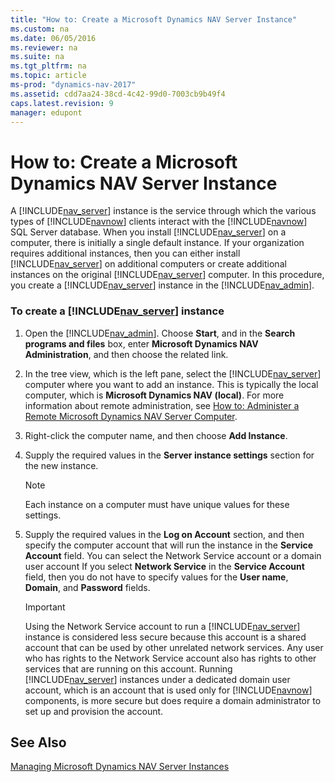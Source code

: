 ```yaml
---
title: "How to: Create a Microsoft Dynamics NAV Server Instance"
ms.custom: na
ms.date: 06/05/2016
ms.reviewer: na
ms.suite: na
ms.tgt_pltfrm: na
ms.topic: article
ms-prod: "dynamics-nav-2017"
ms.assetid: cdd7aa24-38cd-4c42-99d0-7003cb9b49f4
caps.latest.revision: 9
manager: edupont
---
```

# How to: Create a Microsoft Dynamics NAV Server Instance
A [!INCLUDE[nav_server](includes/nav_server_md.md)] instance is the service through which the various types of [!INCLUDE[navnow](includes/navnow_md.md)] clients interact with the [!INCLUDE[navnow](includes/navnow_md.md)] SQL Server database. When you install [!INCLUDE[nav_server](includes/nav_server_md.md)] on a computer, there is initially a single default instance. If your organization requires additional instances, then you can either install [!INCLUDE[nav_server](includes/nav_server_md.md)] on additional computers or create additional instances on the original [!INCLUDE[nav_server](includes/nav_server_md.md)] computer. In this procedure, you create a [!INCLUDE[nav_server](includes/nav_server_md.md)] instance in the [!INCLUDE[nav_admin](includes/nav_admin_md.md)].  
  
### To create a [!INCLUDE[nav_server](includes/nav_server_md.md)] instance  
  
1.  Open the [!INCLUDE[nav_admin](includes/nav_admin_md.md)]. Choose **Start**, and in the **Search programs and files** box, enter **Microsoft Dynamics NAV Administration**, and then choose the related link.  
  
2.  In the tree view, which is the left pane, select the [!INCLUDE[nav_server](includes/nav_server_md.md)] computer where you want to add an instance. This is typically the local computer, which is **Microsoft Dynamics NAV \(local\)**. For more information about remote administration, see [How to: Administer a Remote Microsoft Dynamics NAV Server Computer](How%20to:%20Administer%20a%20Remote%20Microsoft%20Dynamics%20NAV%20Server%20Computer.md).  
  
3.  Right\-click the computer name, and then choose **Add Instance**.  
  
4.  Supply the required values in the **Server instance settings** section for the new instance.  
  
    > [!NOTE]  
    >  Each instance on a computer must have unique values for these settings.  
  
5.  Supply the required values in the **Log on Account** section, and then specify the computer account that will run the instance in the **Service Account** field. You can select the Network Service account or a domain user account If you select **Network Service** in the **Service Account** field, then you do not have to specify values for the **User name**, **Domain**, and **Password** fields.  
  
    > [!IMPORTANT]  
    >  Using the Network Service account to run a [!INCLUDE[nav_server](includes/nav_server_md.md)] instance is considered less secure because this account is a shared account that can be used by other unrelated network services. Any user who has rights to the Network Service account also has rights to other services that are running on this account. Running [!INCLUDE[nav_server](includes/nav_server_md.md)] instances under a dedicated domain user account, which is an account that is used only for [!INCLUDE[navnow](includes/navnow_md.md)] components, is more secure but does require a domain administrator to set up and provision the account.  
  
## See Also  
 [Managing Microsoft Dynamics NAV Server Instances](Managing-Microsoft-Dynamics-NAV-Server-Instances.md)